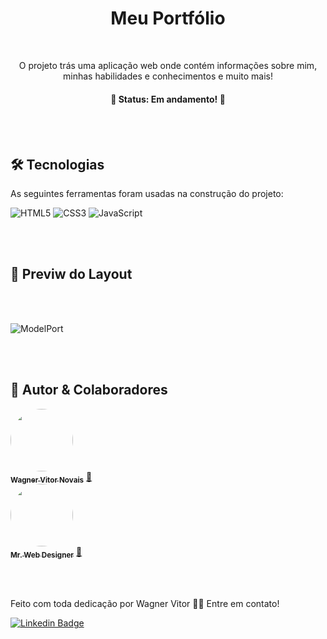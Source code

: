 <h1 align="center">Meu Portfólio</h1>

<br>

<p align="center">O projeto trás uma aplicação web onde contém informações sobre mim, minhas habilidades e conhecimentos e muito mais!</p>
<h4 align="center"> 
	🚧 Status: Em andamento!  🚧
</h4>

<br>
<br>

## 🛠 Tecnologias

As seguintes ferramentas foram usadas na construção do projeto:

![HTML5](https://img.shields.io/badge/html5-%23E34F26.svg?style=for-the-badge&logo=html5&logoColor=white)
![CSS3](https://img.shields.io/badge/css3-%231572B6.svg?style=for-the-badge&logo=css3&logoColor=white)
![JavaScript](https://img.shields.io/badge/javascript-%23323330.svg?style=for-the-badge&logo=javascript&logoColor=%23F7DF1E)

<br>
<br>

## 🎨 Previw do Layout

<br>
<br>

![ModelPort](https://user-images.githubusercontent.com/89936463/152206148-0ab3eb06-40fd-439d-9510-11726c53ae78.PNG)

<br>
<br>


## 🤝 Autor & Colaboradores

<a href="https://www.linkedin.com/in/wagner-vitor-novais">
 <img style="border-radius: 50%;" src="https://avatars.githubusercontent.com/u/89936463?s=400&u=e299a61a15d52f1558fb44bd041f81fcbaa06b41&v=4" width="100px;" alt=""/>
 <br />
 <sub><b>Wagner Vitor Novais</b></sub></a> <a href="https://github.com/Tsukhiro" title="Wagner">🚀</a>

<br>

<a href="https://www.youtube.com/channel/UCKwgH3vASrD2brd1l2m6NHw">
 <img style="border-radius: 50%;" src="https://o.remove.bg/downloads/62c5c0ea-f525-4702-b582-c40cb8770e4e/unnamed-removebg-preview.png" width="100px;" alt=""/>
 <br />
 <sub><b>Mr. Web Designer</b></sub></a> <a href="https://www.youtube.com/channel/UCKwgH3vASrD2brd1l2m6NHw" title="MrWebDesigner">🚀</a>

<br><br>

Feito com toda dedicação por Wagner Vitor 👋🏽 Entre em contato!

[![Linkedin Badge](https://img.shields.io/badge/-Wagner-blue?style=flat-square&logo=Linkedin&logoColor=white&link=https://www.linkedin.com/in/wagner-vitor-novais/)](https://www.linkedin.com/in/wagner-vitor-novais/)
 


 

